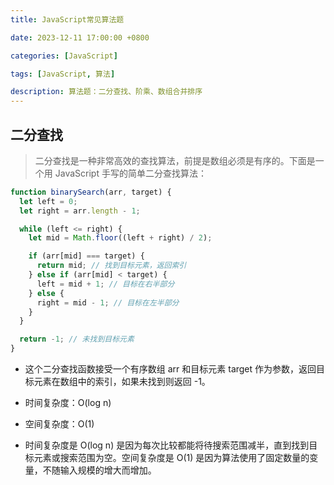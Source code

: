 ```yaml
---
title: JavaScript常见算法题

date: 2023-12-11 17:00:00 +0800

categories: [JavaScript] 

tags: [JavaScript, 算法]

description: 算法题：二分查找、阶乘、数组合并排序
---
```



## 二分查找

>二分查找是一种非常高效的查找算法，前提是数组必须是有序的。下面是一个用 JavaScript 手写的简单二分查找算法：

``` javascript
function binarySearch(arr, target) {
  let left = 0;
  let right = arr.length - 1;

  while (left <= right) {
    let mid = Math.floor((left + right) / 2);

    if (arr[mid] === target) {
      return mid; // 找到目标元素，返回索引
    } else if (arr[mid] < target) {
      left = mid + 1; // 目标在右半部分
    } else {
      right = mid - 1; // 目标在左半部分
    }
  }

  return -1; // 未找到目标元素
}

```
- 这个二分查找函数接受一个有序数组 arr 和目标元素 target 作为参数，返回目标元素在数组中的索引，如果未找到则返回 -1。

- 时间复杂度：O(log n)
- 空间复杂度：O(1)

- 时间复杂度是 O(log n) 是因为每次比较都能将待搜索范围减半，直到找到目标元素或搜索范围为空。空间复杂度是 O(1) 是因为算法使用了固定数量的变量，不随输入规模的增大而增加。